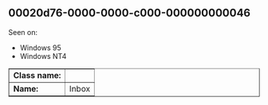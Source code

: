 ## 00020d76-0000-0000-c000-000000000046

Seen on:
* Windows 95
* Windows NT4

<table border="1" class="docutils">
  <tbody>
    <tr>
      <td><b>Class name:</b></td>
      <td>&nbsp;</td>
    </tr>
    <tr>
      <td><b>Name:</b></td>
      <td>Inbox</td>
    </tr>
  </tbody>
</table>

